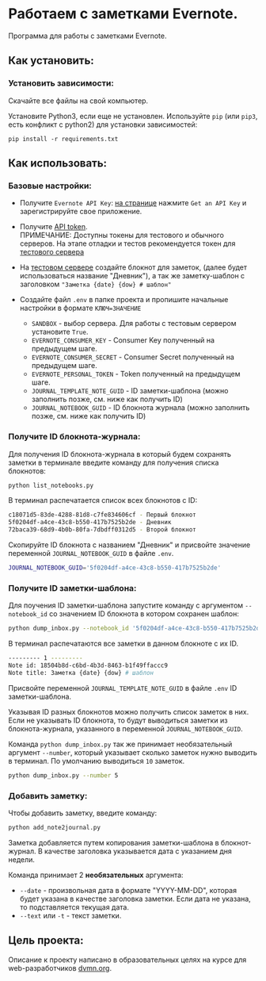 # Работаем с заметками Evernote.

Программа для работы с заметками Evernote.

## Как установить:

### Установить зависимости:

Скачайте все файлы на свой компьютер. 

Установите Python3, если еще не установлен. Используйте `pip` (или `pip3`, есть
конфликт с python2) для установки зависимостей:

```
pip install -r requirements.txt
```

## Как использовать:
### Базовые настройки:
* Получите `Evernote API Key`: [на странице](https://dev.evernote.com/doc/articles/authentication.php#devtoken)
нажмите `Get an API Key` и зарегистрируйте свое приложение.

* Получите [API token](https://dev.evernote.com/doc/articles/dev_tokens.php).  
ПРИМЕЧАНИЕ: Доступны токены для тестового и обычного серверов. На этапе отладки и тестов 
рекомендуется токен для [тестового сервера](https://sandbox.evernote.com/api/DeveloperToken.action)

* На [тестовом сервере](https://sandbox.evernote.com/Registration.action) создайте блокнот для заметок,
  (далее будет использоваться название "Дневник"), а так же заметку-шаблон с заголовком 
`"Заметка {date} {dow} # шаблон"`

* Создайте файл `.env`  в папке проекта и пропишите начальные настройки в формате `КЛЮЧ=ЗНАЧЕНИЕ`
   * `SANDBOX` - выбор сервера. Для работы с тестовым сервером установите `True`.
   * `EVERNOTE_CONSUMER_KEY` - Consumer Key полученный на предыдущем шаге. 
   * `EVERNOTE_CONSUMER_SECRET` - Consumer Secret полученный на предыдущем шаге.
   * `EVERNOTE_PERSONAL_TOKEN` - Token полученный на предыдущем шаге.
   * `JOURNAL_TEMPLATE_NOTE_GUID` - ID заметки-шаблона (можно заполнить позже, см. ниже как получить ID)
   * `JOURNAL_NOTEBOOK_GUID` - ID блокнота журнала (можно заполнить позже, см. ниже как получить ID)

### Получите ID блокнота-журнала:
Для получения ID блокнота-журнала в который будем сохранять заметки в терминале введите
команду для получения списка блокнотов:
```sh
python list_notebooks.py
```
В терминал распечатается список всех блокнотов с ID:
```sh
c18071d5-83de-4288-81d8-c7fe834606cf - Первый блокнот
5f0204df-a4ce-43c8-b550-417b7525b2de - Дневник
72baca39-68d9-4b0b-80fa-7dbdff0312d5 - Второй блокнот
```
Скопируйте ID блокнота с названием "Дневник" и присвойте значение переменной `JOURNAL_NOTEBOOK_GUID` в 
файле `.env`.
```sh
JOURNAL_NOTEBOOK_GUID='5f0204df-a4ce-43c8-b550-417b7525b2de'
```

### Получите ID заметки-шаблона:
Для поучения ID заметки-шаблона запустите команду с аргументом `--notebook_id` со значением
ID блокнота в котором сохранен шаблон:
```sh
python dump_inbox.py --notebook_id '5f0204df-a4ce-43c8-b550-417b7525b2de'
```
В терминал распечатаются все заметки в данном блокноте с их ID.

```sh
--------- 1 ---------
Note id: 18504b8d-c6bd-4b3d-8463-b1f49ffaccc9
Note title: Заметка {date} {dow} # шаблон
```
Присвойте переменной `JOURNAL_TEMPLATE_NOTE_GUID` в файле `.env` ID заметки-шаблона. 

Указывая ID разных блокнотов можно получить список заметок в них. Если не указывать ID блокнота, 
то будут выводиться заметки из блокнота-журнала, указанного в переменной `JOURNAL_NOTEBOOK_GUID`.

Команда `python dump_inbox.py` так же принимает необязательный аргумент `--number`, который
указывает сколько заметок нужно выводить в терминал. По умолчанию выводиться `10` заметок.
```sh
python dump_inbox.py --number 5
```

### Добавить заметку:
Чтобы добавить заметку, введите команду:
```sh
python add_note2journal.py
```
Заметка добавляется путем копирования заметки-шаблона в блокнот-журнал. 
В качестве заголовка указывается дата с указанием дня недели.

Команда принимает 2 **необязательных** аргумента:
* `--date` - произвольная дата в формате "YYYY-MM-DD", которая будет указана в качестве заголовка 
заметки. Если дата не указана, то подставляется текущая дата.
* `--text` или `-t` - текст заметки. 


## Цель проекта:
Описание к проекту написано в образовательных целях на курсе для
web-разработчиков [dvmn.org](https://dvmn.org/). 
